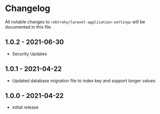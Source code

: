 # Changelog

All notable changes to `robtrehy/laravel-application-settings` will be documented in this file.

## 1.0.2 - 2021-06-30
- Security Updates

## 1.0.1 - 2021-04-22

- Updated database migration file to index key and support longer values
  
## 1.0.0 - 2021-04-22

- initial release
